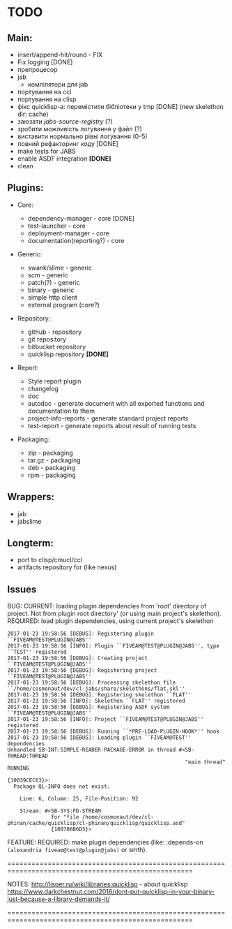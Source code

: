 # TODO

## Main:
* insert/append-hit/round - FIX
* Fix logging [DONE]
* препроцесор
* jab
  * компілятори для jab
* портування на ccl
* портування на clisp
* фікс quicklisp-а: перемістити бібліотеки у tmp [DONE] (new skelethon dir: cache)
* заюзати *jabs-source-registry* (?)
* зробити можливість логування у файл (?)
* виставити нормально рівні логування (0-5)
* повний рефакторинг коду [DONE]
* make tests for JABS
* enable ASDF integration **[DONE]**
* clean

## Plugins:
* Core:
  * dependency-manager - core [DONE]
  * test-launcher - core 
  * deployment-manager - core
  * documentation(reporting?) - core

* Generic:
  * swank/slime - generic
  * scm - generic
  * patch(?) - generic
  * binary - generic
  * simple http client
  * external program (core?)

* Repository:
  * github - repository
  * git repository
  * bitbucket repository
  * quicklisp repository **[DONE]**

* Report:
  * Style report plugin
  * changelog
  * doc
  * autodoc - generate document with all exported functions and documentation to them
  * project-info-reports - generate standard project reports
  * test-report - generate reports about result of running tests

* Packaging:
  * zip - packaging
  * tar.gz - packaging
  * deb - packaging
  * rpm - packaging

## Wrappers:
* jab
* jabslime

## Longterm:
* port to clisp/cmucl/ccl
* artifacts repository for (like nexus)

## Issues
BUG:
CURRENT: loading plugin dependencies from 'root' directory of project. Not from plugin root directory' (or using main project's skelethon).
REQUIRED: load plugin dependencies, using current project's skelethon
```
2017-01-23 19:58:56 [DEBUG]: Registering plugin ``FIVEAM@TEST@PLUGIN@JABS''
2017-01-23 19:58:56 [INFO]: Plugin ``FIVEAM@TEST@PLUGIN@JABS'', type ``TEST'' registered
2017-01-23 19:58:56 [DEBUG]: Creating project ``FIVEAM@TEST@PLUGIN@JABS''
2017-01-23 19:58:56 [DEBUG]: Registering project ``FIVEAM@TEST@PLUGIN@JABS''
2017-01-23 19:58:56 [DEBUG]: Processing skelethon file ``/home/cosmonaut/dev/cl-jabs/share/skelethons/flat.skl''
2017-01-23 19:58:56 [DEBUG]: Registering skelethon ``FLAT''
2017-01-23 19:58:56 [INFO]: Skelethon ``FLAT'' registered
2017-01-23 19:58:56 [DEBUG]: Registering ASDF system ``FIVEAM@TEST@PLUGIN@JABS''
2017-01-23 19:58:56 [INFO]: Project ``FIVEAM@TEST@PLUGIN@JABS'' registered
2017-01-23 19:58:56 [DEBUG]: Running ``*PRE-LOAD-PLUGIN-HOOK*'' hook
2017-01-23 19:58:56 [DEBUG]: Loading plugin ``FIVEAM@TEST'' dependencies
Unhandled SB-INT:SIMPLE-READER-PACKAGE-ERROR in thread #<SB-THREAD:THREAD
                                                         "main thread" RUNNING
                                                          {10039CEC63}>:
  Package QL-INFO does not exist.

    Line: 6, Column: 25, File-Position: 92

    Stream: #<SB-SYS:FD-STREAM
              for "file /home/cosmonaut/dev/cl-phinan/cache/quicklisp/cl-phinan/quicklisp/quicklisp.asd"
              {100706B6D3}>
```

FEATURE:
REQUIRED: make plugin dependencies (like: :depends-on `(alexandria fiveam@test@plugin@jabs)` or smth).

====================================================================================================
  
NOTES:
http://lisper.ru/wiki/libraries:quicklisp - about quicklisp
https://www.darkchestnut.com/2016/dont-put-quicklisp-in-your-binary-just-because-a-library-demands-it/

====================================================================================================

